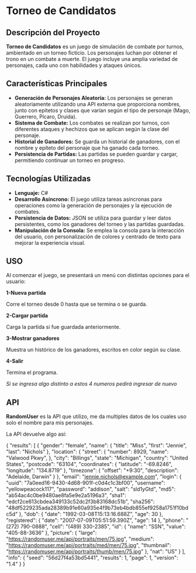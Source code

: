 # Torneo de Candidatos

## Descripción del Proyecto

**Torneo de Candidatos** es un juego de simulación de combate por turnos, ambientado en un torneo ficticio. Los personajes luchan por obtener el trono en un combate a muerte. El juego incluye una amplia variedad de personajes, cada uno con habilidades y ataques únicos.

## Características Principales

- **Generación de Personajes Aleatoria:** Los personajes se generan aleatoriamente utilizando una API externa que proporciona nombres, junto con epítetos y clases que varían según el tipo de personaje (Mago, Guerrero, Pícaro, Druida).
- **Sistema de Combate:** Los combates se realizan por turnos, con diferentes ataques y hechizos que se aplican según la clase del personaje.
- **Historial de Ganadores:** Se guarda un historial de ganadores, con el nombre y epíteto del personaje que ha ganado cada torneo.
- **Persistencia de Partidas:** Las partidas se pueden guardar y cargar, permitiendo continuar un torneo en progreso.

## Tecnologías Utilizadas

- **Lenguaje:** C#
- **Desarrollo Asíncrono:** El juego utiliza tareas asíncronas para operaciones como la generación de personajes y la ejecución de combates.
- **Persistencia de Datos:** JSON se utiliza para guardar y leer datos persistentes, como los ganadores del torneo y las partidas guardadas.
- **Manipulación de la Consola:** Se emplea la consola para la interacción del usuario, con personalización de colores y centrado de texto para mejorar la experiencia visual.

## USO

Al comenzar el juego, se presentará un menú con distintas opciones para el usuario:

**1-Nueva partida** 

Corre el torneo desde 0 hasta que se termina o se guarda. 

**2-Cargar partida**

Carga la partida si fue guardada anteriormente.

**3-Mostrar ganadores**

Muestra un histórico de los ganadores, escritos en color según su clase.

**4-Salir**

Termina el programa.

*Si se ingresa algo distinto a estos 4 numeros pedirá ingresar de nuevo*

## API

**RandomUser** es la API que utilizo, me da multiples datos de los cuales uso solo el nombre para mis personajes.

La API devuelve algo así:

{
  "results": [
    {
      "gender": "female",
      "name": {
        "title": "Miss",
        "first": "Jennie",
        "last": "Nichols"
      },
      "location": {
        "street": {
          "number": 8929,
          "name": "Valwood Pkwy",
        },
        "city": "Billings",
        "state": "Michigan",
        "country": "United States",
        "postcode": "63104",
        "coordinates": {
          "latitude": "-69.8246",
          "longitude": "134.8719"
        },
        "timezone": {
          "offset": "+9:30",
          "description": "Adelaide, Darwin"
        }
      },
      "email": "jennie.nichols@example.com",
      "login": {
        "uuid": "7a0eed16-9430-4d68-901f-c0d4c1c3bf00",
        "username": "yellowpeacock117",
        "password": "addison",
        "salt": "sld1yGtd",
        "md5": "ab54ac4c0be9480ae8fa5e9e2a5196a3",
        "sha1": "edcf2ce613cbdea349133c52dc2f3b83168dc51b",
        "sha256": "48df5229235ada28389b91e60a935e4f9b73eb4bdb855ef9258a1751f10bdc5d"
      },
      "dob": {
        "date": "1992-03-08T15:13:16.688Z",
        "age": 30
      },
      "registered": {
        "date": "2007-07-09T05:51:59.390Z",
        "age": 14
      },
      "phone": "(272) 790-0888",
      "cell": "(489) 330-2385",
      "id": {
        "name": "SSN",
        "value": "405-88-3636"
      },
      "picture": {
        "large": "https://randomuser.me/api/portraits/men/75.jpg",
        "medium": "https://randomuser.me/api/portraits/med/men/75.jpg",
        "thumbnail": "https://randomuser.me/api/portraits/thumb/men/75.jpg"
      },
      "nat": "US"
    }
  ],
  "info": {
    "seed": "56d27f4a53bd5441",
    "results": 1,
    "page": 1,
    "version": "1.4"
  }
}
